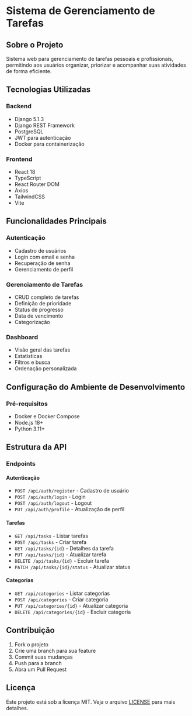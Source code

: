# Sistema de Gerenciamento de Tarefas

## Sobre o Projeto
Sistema web para gerenciamento de tarefas pessoais e profissionais, permitindo aos usuários organizar, priorizar e acompanhar suas atividades de forma eficiente.

## Tecnologias Utilizadas

### Backend
- Django 5.1.3
- Django REST Framework
- PostgreSQL
- JWT para autenticação
- Docker para containerização

### Frontend
- React 18
- TypeScript
- React Router DOM
- Axios
- TailwindCSS
- Vite


## Funcionalidades Principais

### Autenticação
- Cadastro de usuários
- Login com email e senha
- Recuperação de senha
- Gerenciamento de perfil

### Gerenciamento de Tarefas
- CRUD completo de tarefas
- Definição de prioridade
- Status de progresso
- Data de vencimento
- Categorização

### Dashboard
- Visão geral das tarefas
- Estatísticas
- Filtros e busca
- Ordenação personalizada

## Configuração do Ambiente de Desenvolvimento

### Pré-requisitos
- Docker e Docker Compose
- Node.js 18+
- Python 3.11+


## Estrutura da API

### Endpoints

#### Autenticação
- `POST /api/auth/register` - Cadastro de usuário
- `POST /api/auth/login` - Login
- `POST /api/auth/logout` - Logout
- `PUT /api/auth/profile` - Atualização de perfil

#### Tarefas
- `GET /api/tasks` - Listar tarefas
- `POST /api/tasks` - Criar tarefa
- `GET /api/tasks/{id}` - Detalhes da tarefa
- `PUT /api/tasks/{id}` - Atualizar tarefa
- `DELETE /api/tasks/{id}` - Excluir tarefa
- `PATCH /api/tasks/{id}/status` - Atualizar status

#### Categorias
- `GET /api/categories` - Listar categorias
- `POST /api/categories` - Criar categoria
- `PUT /api/categories/{id}` - Atualizar categoria
- `DELETE /api/categories/{id}` - Excluir categoria

## Contribuição
1. Fork o projeto
2. Crie uma branch para sua feature 
3. Commit suas mudanças 
4. Push para a branch 
5. Abra um Pull Request

## Licença
Este projeto está sob a licença MIT. Veja o arquivo [LICENSE](LICENSE) para mais detalhes.
